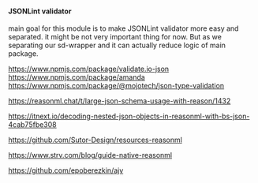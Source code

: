 #### JSONLint validator

main goal for this module is to make JSONLint validator more easy and separated.
it might be not very important thing for now.
But as we separating our sd-wrapper and it can actually reduce logic of main package.

https://www.npmjs.com/package/validate.io-json
https://www.npmjs.com/package/amanda
https://www.npmjs.com/package/@mojotech/json-type-validation

https://reasonml.chat/t/large-json-schema-usage-with-reason/1432

https://itnext.io/decoding-nested-json-objects-in-reasonml-with-bs-json-4cab75fbe308


https://github.com/Sutor-Design/resources-reasonml

https://www.strv.com/blog/guide-native-reasonml

https://github.com/epoberezkin/ajv
